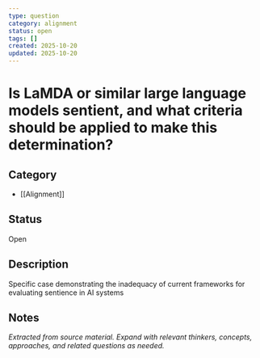 ```yaml
---
type: question
category: alignment
status: open
tags: []
created: 2025-10-20
updated: 2025-10-20
---
```


# Is LaMDA or similar large language models sentient, and what criteria should be applied to make this determination?

## Category

- [[Alignment]]

## Status

Open

## Description

Specific case demonstrating the inadequacy of current frameworks for evaluating sentience in AI systems

## Notes

*Extracted from source material. Expand with relevant thinkers, concepts, approaches, and related questions as needed.*
